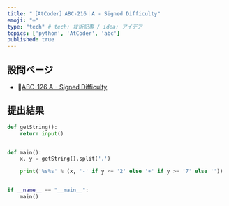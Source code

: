 ```yaml
---
title: "［AtCoder］ABC-216｜A - Signed Difficulty"
emoji: "⌨️"
type: "tech" # tech: 技術記事 / idea: アイデア
topics: ['python', 'AtCoder', 'abc']
published: true
---
```


## 設問ページ

- 🔗[ABC-126 A - Signed Difficulty](https://atcoder.jp/contests/abc216/tasks/abc216_a)

## 提出結果

```python
def getString():
    return input()


def main():
    x, y = getString().split('.')

    print('%s%s' % (x, '-' if y <= '2' else '+' if y >= '7' else ''))


if __name__ == "__main__":
    main()
```
